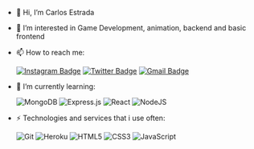- 👋 Hi, I’m Carlos Estrada
- 👀 I’m interested in Game Development, animation, backend and basic frontend
- 📫 How to reach me:

  [![Instagram Badge](https://img.shields.io/badge/caresle1-%23E4405F.svg?style=for-the-badge&logo=Instagram&logoColor=white)](https://www.instagram.com/caresle1/)
  [![Twitter Badge](https://img.shields.io/badge/caresle1-%231DA1F2.svg?style=for-the-badge&logo=Twitter&logoColor=white)](https://twitter.com/Caresle1)
  [![Gmail Badge](https://img.shields.io/badge/carabesle@gmail.com-D14836?style=for-the-badge&logo=gmail&logoColor=white)](mailto:carabesle@gmail.com)

- 🌱 I’m currently learning:

  <img alt="MongoDB" src ="https://img.shields.io/badge/MongoDB-%234ea94b.svg?style=for-the-badge&logo=mongodb&logoColor=white"/>
  <img alt="Express.js" src="https://img.shields.io/badge/express.js-%23404d59.svg?style=for-the-badge&logo=express&logoColor=%2361DAFB"/>
  <img alt="React" src="https://img.shields.io/badge/react-%2320232a.svg?style=for-the-badge&logo=react&logoColor=%2361DAFB"/>
  <img alt="NodeJS" src="https://img.shields.io/badge/node.js-%2343853D.svg?style=for-the-badge&logo=node-dot-js&logoColor=white"/>

- :zap: Technologies and services that i use often:
  
  <img alt="Git" src="https://img.shields.io/badge/git-%23F05033.svg?style=for-the-badge&logo=git&logoColor=white"/>
  <img alt="Heroku" src="https://img.shields.io/badge/heroku-%23430098.svg?style=for-the-badge&logo=heroku&logoColor=white"/>
  <img alt="HTML5" src="https://img.shields.io/badge/html5-%23E34F26.svg?style=for-the-badge&logo=html5&logoColor=white"/>
  <img alt="CSS3" src="https://img.shields.io/badge/css3-%231572B6.svg?style=for-the-badge&logo=css3&logoColor=white"/>
  <img alt="JavaScript" src="https://img.shields.io/badge/javascript-%23323330.svg?style=for-the-badge&logo=javascript&logoColor=%23F7DF1E"/>
  

<!---
Caresle/Caresle is a ✨ special ✨ repository because its `README.md` (this file) appears on your GitHub profile.
You can click the Preview link to take a look at your changes.
--->
